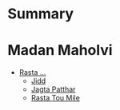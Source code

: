 # Summary
# Madan Maholvi
- [Rasta ...](./title.md)
    - [Jidd](./101.md)
    - [Jagta Patthar](./102.md)
    - [Rasta Tou Mile](./103.md)
